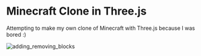 # Minecraft Clone in Three.js

Attempting to make my own clone of Minecraft with Three.js because I was bored :)


![adding_removing_blocks](https://github.com/user-attachments/assets/ed69b7a2-30d3-47e4-b84d-7b4d3864101f)
